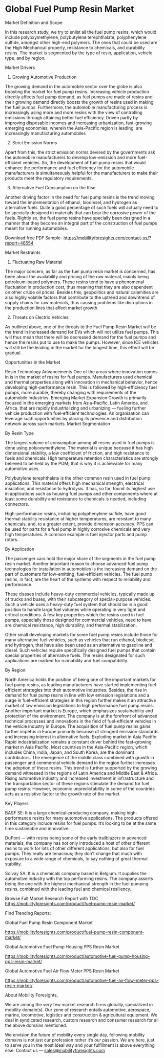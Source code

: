 # Global Fuel Pump Resin Market
Market Definition and Scope

In this research study, we try to enlist all the fuel pump resins, which would include polyoxymethylene, polybutylene terephthalate, polyphenylene sulfide, amongst other high-end polymers. The ones that could be used are the High Mechanical property, resistance to chemicals, and durability resins. The market is segmented by the type of resin, application, vehicle type, and by region.

Market Drivers

1. Growing Automotive Production

The growing demand in the automobile sector over the globe is also boosting the market for fuel pump resins. Increasing vehicle production directly affects fuel pump demand, as fuel pumps are made of resins and their growing demand directly boosts the growth of resins used in making the fuel pumps. Furthermore, the automobile manufacturing process is increasingly using more and more resins with the view of controlling emissions through attaining better fuel efficiency. Driven partly by improving disposable incomes and increasing urbanization, fast-growing emerging economies, wherein the Asia-Pacific region is leading, are increasingly manufacturing automobiles

2. Strict Emission Norms

Apart from this, the strict emission norms devised by the governments ask the automobile manufacturers to develop low-emission and more fuel-efficient vehicles. So, the development of fuel pump resins that would enhance the performance and fuel efficiency for the automobile manufacturers is simultaneously helpful for the manufacturers to make their products meet the regulatory requirements.

3. Alternative Fuel Consumption on the Rise

Another driving factor in the need for fuel pump resins is the trend moving toward the implementation of ethanol, biodiesel, and hydrogen as alternative fuels. Quite a good percentage of such fuels will actually need to be specially designed in materials that can bear the corrosive power of the fuels. Rightly so, the fuel pump resins have specially been designed in a manner that they become an integral part of the construction of fuel pumps meant for running automobiles.

Download free PDF Sample- https://mobilityforesights.com/contact-us/?report=48554

Market Restraints

1. Fluctuating Raw Material

The major concern, as far as the fuel pump resin market is concerned, has been about the availability and pricing of the raw material, mainly being petroleum-based polymers. These resins tend to have a phenomenal fluctuation in production cost, thus meaning that they are also dependent on other crude oil prices. Besides this, geopolitics and natural calamities are also highly volatile factors that contribute to the uptrend and downtrend of supply chains for raw materials, thus causing problems like disruptions in the production lines that affect market growth.

2. Threats on Electric Vehicles

As outlined above, one of the threats to the Fuel Pump Resin Market will be the trend in increased demand for EVs which will not utilize fuel pumps. This will thus mean that there will be decreased demand for the fuel pumps and hence the resins put to use to make the pumps. However, since ICE vehicles will still be the leading in the market for the longest time, this effect will be gradual.

Opportunities in the Market

Resin Technology Advancements One of the areas where innovation comes in is in the market of resins for fuel pumps. Manufacturers used chemical and thermal properties along with innovation in mechanical behavior, hence developing high-performance resin. This is followed by high-efficiency fuel pumps, more durable, thereby changing with requirements of the automobile industries.
Emerging Market Expansion Growth is primarily focused in the emerging markets from Asia-Pacific, Latin America, and Africa, that are rapidly industrializing and urbanizing — fueling further vehicle production with fuel-efficient technologies. An organization can leverage such opportunities by placing its presence and distribution network across such markets.
Market Segmentation

By Resin Type

The largest volume of consumption among all resins used in fuel pumps is done using polyoxymethylene. The material is unique because it has high dimensional stability, a low coefficient of friction, and high resistance to fuels and chemicals. High temperature retention characteristics are strongly believed to be held by the POM; that is why it is achievable for many automotive uses.

Polybutylene terephthalate is the other common resin used in fuel pump applications. This material offers high mechanical strength, electrical insulation, and resistance to hydrolysis. It has, so far, found its highest use in applications such as housing fuel pumps and other components where at least some durability and resistance to chemicals is needed, including connectors.

High-performance resins, including polyphenylene sulfide, have good thermal stability resistance at higher temperatures, are resistant to many chemicals, and, to a greater extent, provide dimension accuracy.
PPS can be used for parts for a fuel pump in highly corrosive chemicals and very high temperatures. A common example is fuel injector parts and pump rotors.

By Application

The passenger cars hold the major share of the segments in the fuel pump resin market. Another important reason to choose advanced fuel pump technologies for installation in automobiles is the increasing demand on the part of customers for low-emitting, fuel-efficient vehicles. The fuel pump resins, in fact, are the heart of the systems with respect to reliability and performance.

These classes include heavy-duty commercial vehicles, typically made up of trucks and buses, with their subcategory of special-purpose vehicles. Such a vehicle uses a heavy-duty fuel system that should be in a good position to handle large fuel volumes while operating in very tight and critical conditions. A few key properties which the resins used in fuel pumps, especially those designed for commercial vehicles, need to have are chemical resistance, high durability, and thermal stabilization.

Other small developing markets for some fuel pump resins include those for many alternative fuel vehicles, such as vehicles that run ethanol, biodiesel, and hydrogen, that have also been used as an alternative to gasoline and diesel. Such vehicles require specifically designed fuel pumps that contain special properties of alternative fuels. The resins designated for such applications are marked for runnability and fuel compatibility.

By Region

North America holds the position of being one of the important markets for fuel pump resins, as leading manufacturers have started implementing fuel-efficient strategies into their automotive industries. Besides, the rise in demand for fuel pump resins in line with low emission legislations and a surge in fuel-efficient strategies in this region further makes it an attractive market of low emission legislations to high performance fuel pump resins. Another important market is Europe, which emphasizes sustainability and protection of the environment. The company is at the forefront of advanced technical processes and innovations in the field of fuel-efficient vehicles in the vehicle industry in Europe. The acquisition of fuel pump resins gains further impetus in Europe primarily because of stringent emission standards and increasing interest in alternative fuels. Exploding market in Asia Pacific: Rapid industrialization remains a constant driver behind the fast-growing market in Asia Pacific. Most countries in the Asia-Pacific region, which includes China, India, Japan, and South Korea, are the dominant contributors. The emergence of the middle class combined with growth in passenger and commercial vehicle demand in the region further increases the adoption of these resins. This trend is further supported by the growing demand witnessed in the regions of Latin America and Middle East & Africa. Rising automotive industry and increased investment in infrastructure and the transportation sector of these regions stimulate the demand for fuel pump resins. However, economic unpredictability in some of the countries acts as a resistive factor to the growth rate of the market.

Key Players

BASF SE: It is a large chemical-producing company, making high-performance resins for many automotive applications. The products offered in this category include resins for fuel pumps. It’s looking to be at the same time sustainable and innovative.

DuPont — with resins being some of the early trailblazers in advanced materials, the company has not only introduced a host of other different resins to work for lots of other different applications, but also for fuel pumps. They really are tenacious; they don’t change that much with exposure to a wide range of chemicals, to say nothing of great thermal stability.

Solvay SA: It is a chemicals company based in Belgium. It supplies the automotive industry with the top performing resins. The company asserts being the one with the highest mechanical strength in the fuel pumping resins, combined with the leading fuel and chemical resiliency.

Browse Full Market Research Report with TOC https://mobilityforesights.com/product/fuel-pump-resin-market/

Find Trending Reports:

Global Fuel Pump Resin Component Market

https://mobilityforesights.com/product/fuel-pump-resin-component-market/

Global Automotive Fuel Pump Housing PPS Resin Market

https://mobilityforesights.com/product/automotive-fuel-pump-housing-pps-resin-market/

Global Automotive Fuel Air Flow Meter PPS Resin Market

https://mobilityforesights.com/product/automotive-fuel-air-flow-meter-pps-resin-market/

About Mobility Foresights,

We are among the very few market research firms globally, specialized in mobility domain(s). Our zone of research entails automotive, aerospace, marine, locomotive, logistics and construction & agricultural equipment. We deal in syndicated research, custom research and consumer research for all the above domains mentioned.

We envision the future of mobility every single day, following mobility domains is not just our profession rather it’s our passion. We are here, just to serve you in the most ideal way and your fulfillment is above everything else. Contact us — sales@mobilityforesights.com
